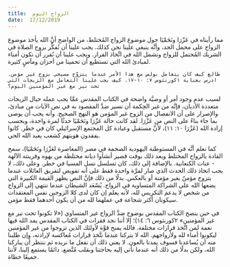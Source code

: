 ```yaml
---
title:  الزواج اليوم
date:  17/12/2019
---
```


مما رأيناه في عَزْرَا ونَحَمْيَا حول موضوع الزواج المُختلط، من الواضح أنَّ الله يأخذ موضوع الزواج على محمل الجد، وأنَّه ينبغي علينا نحن كذلك. يجب علينا أن نُفكِّر بروح الصلاة في الشريك المُحتمل للزواج ونشمل الله في اتِّخاذ القرار. ويجب علينا أن نُقرر أن نكون أمناء لمبادئ الله التي تستطيع أن تحمينا من أحزان ومآسٍ كثيرة.

`طالع كيف كان يتعامل بولس مع هذا الأمر عندما يتزوَّج مسيحي بزوج غير مؤمن. ادرس بعناية ١كورنثوس ٧: ١٠-١٧. كيف يجب علينا التعامل مع الزيجات التي تحت نير مع غير المؤمنين اليوم؟`

لسبب عدم وجود أمر أو وصيَّة واضحة في الكتاب المقدس عمَّا يجب عمله حيال الزيجات متعددة الأديان، فإنَّه من غير الحِكمة أن نسير ضدَّ المقصود به في نص الآيات من مبادئ، والإصرار على أن الانفصال من الزوج غير المؤمن هو النهج الصحيح. وأنه يجب أن يوصى بما جاء بناءً على النص من عَزْرَا. لقد كانت حالة عَزْرَا ونَحَمْيَا حدثًا لمرة واحدة، وبحسب إرادة الله (عَزْرَا ١٠: ١١)، لأنَّ مستقبل وعبادة كل المجتمع الإسرائيلي كان في خطر. كانوا يفقدون هويتهم كشعب يعبد الله الحي.

كما نعلم أنَّه في المستوطنة اليهودية الضخمة في مصر (المعاصرة لعَزْرَا ونَحَمْيَا)، سمح القادة بالزواج المختلط وبعد ذلك بوقت قصير أنشأوا ديانة مختلطة من يهوه وقرينته الآلهة - عنات الكنعانية. بالإضافة إلى ذلك، كان تسلسل نسل المسيا في خطر. وعلى ذلك، لا يجب اتخاذ ذلك الحدث الذي صار لمرَّة واحدة فقط على أنه تفويض لتفريق العائلات عندما يتزوج مؤمنٌ بغير مؤمنة أو بالعكس. بدلًا من ذلك فإنَّ النص يظهر القيمة الكبيرة التي يضعها الله على الشراكة المتساوية في الزواج. يُسْعَد الشيطان عندما ننتهي إلى الزواج من شخص لا يدعم التكريس لله، لأنه يعلم إن كان لدى كلا الزوجين نفس المعتقدات سيكونان أكثر شجاعة في عملهما لله من أن يكون أحدهما فقط مؤمن.

في حين ينصح الكتاب المقدس بوضوح ضدَّ الزواج غير المتساوي («لا تكونوا تحت نير مع غير المؤمنين» ٢كورنثوس ٦: ١٤)؛ إلا أننا نجد فقرات في الكتاب المقدس يمد الله فيها نعمة لمن اتَّخذ قرارات مختلفة. فالله يمنح قوَّة لأولئك الذين تزوجوا من غير المؤمنين ليكونوا أمناء لله ولأزواجهم. الله لا يتركنا عندما نتَّخذ قرارات مُعاكسة لإرادته، وإن طلبنا منه أن يُساعدنا فسوف يمدنا بالعون. لا يعني ذلك أن نفعل ما نريده ثم ننتظر أن يباركنا الله، ولكن بدلًا من ذلك أنه عندما نأتي إليه بحاجتنا وبقلب مُتَّضع، دائمًا يستمع إلينا، لأننا جميعًا خطاة.